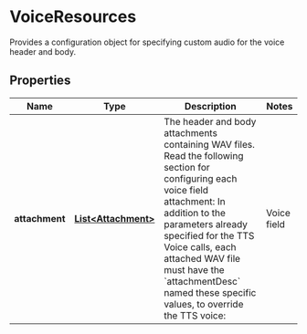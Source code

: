 

# VoiceResources

Provides a configuration object for specifying custom audio for the voice header and body.

## Properties

| Name | Type | Description | Notes |
|------------ | ------------- | ------------- | -------------|
|**attachment** | [**List&lt;Attachment&gt;**](Attachment.md) | The header and body attachments containing WAV files. Read the following section for configuring each voice field attachment:  In addition to the parameters already specified for the TTS Voice calls, each attached WAV file must have the &#x60;attachmentDesc&#x60; named these specific values, to override the TTS voice:  | Voice field    | attachmentDesc | | -------------- |--------------- | | header         | &#x60;\&quot;voiceintro.wav\&quot;&#x60; | | body           | &#x60;\&quot;voicebody.wav\&quot;&#x60; | |  [optional] |




